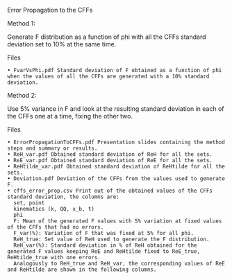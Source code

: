 ﻿Error Propagation to the CFFs

Method 1: 

Generate F distribution as a function of phi with all the CFFs standard deviation set to 10% at the same time.

Files

    • FvarVsPhi.pdf Standard deviation of F obtained as a function of phi when the values of all the CFFs are generated with a 10% standard deviation. 

Method 2:

Use 5% variance in F and look at the resulting standard deviation in each of the CFFs one at a time, fixing the other two.

Files

    • ErrorPropagationToCFFs.pdf Presentation slides containing the method steps and summary or results.
    • ReH_var.pdf Obtained standard deviation of ReH for all the sets.
    • ReE_var.pdf Obtained standard deviation of ReE for all the sets.
    • ReHtilde_var.pdf Obtained standard deviation of ReHtilde for all the sets.
    • Deviation.pdf Deviation of the CFFs from the values used to generate F.
    • cffs_error_prop.csv Print out of the obtained values of the CFFs standard deviation, the columns are:
      set, point
      kinematics (k, QQ, x_b, t)
      phi
      F: Mean of the generated F values with 5% variation at fixed values of the CFFs that had no errors.
      F_var(%): Variation of F that was fixed at 5% for all phi.
      ReH_true: Set value of ReH used to generate the F distribution.
      ReH_var(%): Standard deviation in % of ReH obtained for the generated F values keeping ReE and ReHtilde fixed to ReE_true, ReHtilde_true with one errors.
      Analogously to ReH_true and ReH_var, the corresponding values of ReE and ReHtilde are shown in the following columns.




